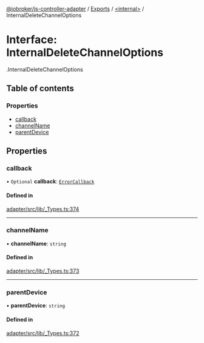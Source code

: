 [@iobroker/js-controller-adapter](../README.md) / [Exports](../modules.md) / [<internal\>](../modules/internal_.md) / InternalDeleteChannelOptions

# Interface: InternalDeleteChannelOptions

[<internal>](../modules/internal_.md).InternalDeleteChannelOptions

## Table of contents

### Properties

- [callback](internal_.InternalDeleteChannelOptions.md#callback)
- [channelName](internal_.InternalDeleteChannelOptions.md#channelname)
- [parentDevice](internal_.InternalDeleteChannelOptions.md#parentdevice)

## Properties

### callback

• `Optional` **callback**: [`ErrorCallback`](../modules/internal_.md#errorcallback)

#### Defined in

[adapter/src/lib/_Types.ts:374](https://github.com/ioBroker/ioBroker.js-controller/blob/da5874cc/packages/adapter/src/lib/_Types.ts#L374)

___

### channelName

• **channelName**: `string`

#### Defined in

[adapter/src/lib/_Types.ts:373](https://github.com/ioBroker/ioBroker.js-controller/blob/da5874cc/packages/adapter/src/lib/_Types.ts#L373)

___

### parentDevice

• **parentDevice**: `string`

#### Defined in

[adapter/src/lib/_Types.ts:372](https://github.com/ioBroker/ioBroker.js-controller/blob/da5874cc/packages/adapter/src/lib/_Types.ts#L372)
